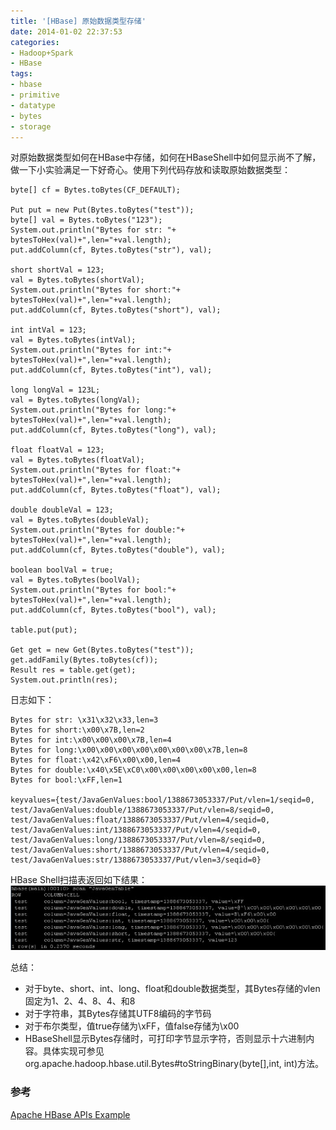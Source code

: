 ```yaml
---
title: '[HBase] 原始数据类型存储'
date: 2014-01-02 22:37:53
categories: 
- Hadoop+Spark
- HBase
tags: 
- hbase
- primitive
- datatype
- bytes
- storage
---
```

对原始数据类型如何在HBase中存储，如何在HBaseShell中如何显示尚不了解，做一下小实验满足一下好奇心。使用下列代码存放和读取原始数据类型：
```
byte[] cf = Bytes.toBytes(CF_DEFAULT);

Put put = new Put(Bytes.toBytes("test"));
byte[] val = Bytes.toBytes("123");
System.out.println("Bytes for str: "+ bytesToHex(val)+",len="+val.length);
put.addColumn(cf, Bytes.toBytes("str"), val);

short shortVal = 123;
val = Bytes.toBytes(shortVal);
System.out.println("Bytes for short:"+ bytesToHex(val)+",len="+val.length);
put.addColumn(cf, Bytes.toBytes("short"), val);

int intVal = 123;
val = Bytes.toBytes(intVal);
System.out.println("Bytes for int:"+ bytesToHex(val)+",len="+val.length);
put.addColumn(cf, Bytes.toBytes("int"), val);

long longVal = 123L;
val = Bytes.toBytes(longVal);
System.out.println("Bytes for long:"+ bytesToHex(val)+",len="+val.length);
put.addColumn(cf, Bytes.toBytes("long"), val);

float floatVal = 123;
val = Bytes.toBytes(floatVal);
System.out.println("Bytes for float:"+ bytesToHex(val)+",len="+val.length);
put.addColumn(cf, Bytes.toBytes("float"), val);

double doubleVal = 123;
val = Bytes.toBytes(doubleVal);
System.out.println("Bytes for double:"+ bytesToHex(val)+",len="+val.length);
put.addColumn(cf, Bytes.toBytes("double"), val);

boolean boolVal = true;
val = Bytes.toBytes(boolVal);
System.out.println("Bytes for bool:"+ bytesToHex(val)+",len="+val.length);
put.addColumn(cf, Bytes.toBytes("bool"), val);

table.put(put);

Get get = new Get(Bytes.toBytes("test"));
get.addFamily(Bytes.toBytes(cf));
Result res = table.get(get);
System.out.println(res);
```

日志如下：
```
Bytes for str: \x31\x32\x33,len=3
Bytes for short:\x00\x7B,len=2
Bytes for int:\x00\x00\x00\x7B,len=4
Bytes for long:\x00\x00\x00\x00\x00\x00\x00\x7B,len=8
Bytes for float:\x42\xF6\x00\x00,len=4
Bytes for double:\x40\x5E\xC0\x00\x00\x00\x00\x00,len=8
Bytes for bool:\xFF,len=1

keyvalues={test/JavaGenValues:bool/1388673053337/Put/vlen=1/seqid=0,
test/JavaGenValues:double/1388673053337/Put/vlen=8/seqid=0, 
test/JavaGenValues:float/1388673053337/Put/vlen=4/seqid=0, 
test/JavaGenValues:int/1388673053337/Put/vlen=4/seqid=0, 
test/JavaGenValues:long/1388673053337/Put/vlen=8/seqid=0, 
test/JavaGenValues:short/1388673053337/Put/vlen=4/seqid=0, 
test/JavaGenValues:str/1388673053337/Put/vlen=3/seqid=0}
```

HBase Shell扫描表返回如下结果：
![[HBase] 原始数据类型存储](/images/2014/1/0026uWfMzy7911u8vAe82.jpg)

总结：
- 对于byte、short、int、long、float和double数据类型，其Bytes存储的vlen固定为1、2、4、8、4、和8
- 对于字符串，其Bytes存储其UTF8编码的字节码
- 对于布尔类型，值true存储为\xFF，值false存储为\x00
- HBaseShell显示Bytes存储时，可打印字节显示字符，否则显示十六进制内容。具体实现可参见org.apache.hadoop.hbase.util.Bytes#toStringBinary(byte[],int, int)方法。

### 参考

[Apache HBase APIs Example](http://hbase.apache.org/book.html#_examples)    